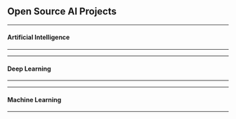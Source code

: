 Open Source AI Projects
----

---------

#### Artificial Intelligence

----------

---------

#### Deep Learning

----------

----------

#### Machine Learning

---------